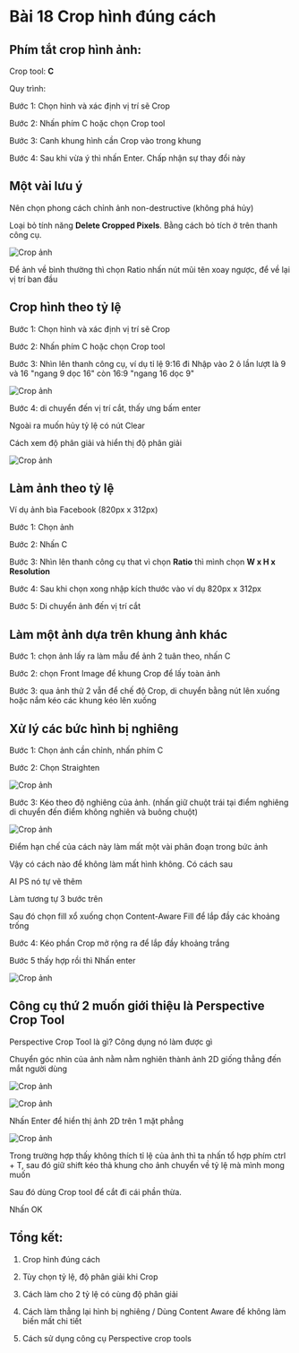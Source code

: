 # Bài 18 Crop hình đúng cách

## Phím tắt crop hình ảnh:

Crop tool: **C**

Quy trình:

Bước 1: Chọn hình và xác định vị trí sẽ Crop

Bước 2: Nhấn phím C hoặc chọn Crop tool

Bước 3: Canh khung hình cần Crop vào trong khung

Bước 4: Sau khi vừa ý thì nhấn Enter. Chấp nhận sự thay đổi này


## Một vài lưu ý

Nên chọn phong cách chỉnh ảnh non-destructive (không phá hủy)

Loại bỏ tính năng **Delete Cropped Pixels**. Bằng cách bỏ tích ở trên thanh công cụ.

![Crop ảnh](img/Crop.png)


Để ảnh về bình thường thì chọn Ratio nhấn nút mũi tên xoay ngược, để về lại vị trí ban đầu


## Crop hình theo tỷ lệ

Bước 1: Chọn hình và xác định vị trí sẽ Crop

Bước 2: Nhấn phím C hoặc chọn Crop tool

Bước 3: Nhìn lên thanh công cụ, ví dụ tỉ lệ 9:16 đi Nhập vào 2 ô lần lượt là 9 và 16 "ngang 9 dọc 16" còn 16:9 "ngang 16 dọc 9"

![Crop ảnh](img/Crop_Custom.png)

Bước 4: di chuyển đến vị trí cắt, thấy ưng bấm enter


Ngoài ra muốn hủy tỷ lệ có nút Clear

Cách xem độ phân giải và hiển thị độ phân giải 

![Crop ảnh](img/Phan_giai.png)


## Làm ảnh theo tỷ lệ

Ví dụ ảnh bìa Facebook (820px x 312px)

Bước 1: Chọn ảnh

Bước 2: Nhấn C

Bước 3: Nhìn lên thanh công cụ that vì chọn **Ratio** thì mình chọn **W x H x Resolution**

Bước 4: Sau khi chọn xong nhập kích thước vào ví dụ 820px x 312px

Bước 5: Di chuyển ảnh đến vị trí cắt


## Làm một ảnh dựa trên khung ảnh khác

Bước 1: chọn ảnh lấy ra làm mẫu để ảnh 2 tuân theo, nhấn C

Bước 2: chọn Front Image để khung Crop để lấy toàn ảnh

Bước 3: qua ảnh thử 2 vẫn để chế độ Crop, di chuyển bằng nút lên xuống hoặc nắm kéo các khung kéo lên xuống

## Xử lý các bức hình bị nghiêng

Bước 1: Chọn ảnh cần chỉnh, nhấn phím C

Bước 2: Chọn Straighten

![Crop ảnh](img/Crop_ngang.png)

Bước 3: Kéo theo độ nghiêng của ảnh. (nhấn giữ chuột trái tại điểm nghiêng di chuyển đến điểm không nghiên và buông chuột)

![Crop ảnh](img/ex.png)

Điểm hạn chế của cách này làm mất một vài phân đoạn trong bức ảnh

Vậy có cách nào để không làm mất hình không. Có cách sau 

AI PS nó tự vẽ thêm

Làm tương tự 3 bước trên

Sau đó chọn fill xổ xuống chọn Content-Aware Fill để lắp đầy các khoảng trống

Bước 4: Kéo phần Crop mở rộng ra để lắp đầy khoảng trắng

Bước 5 thấy hợp rồi thì Nhấn enter

![Crop ảnh](img/result.png)


## Công cụ thứ 2 muốn giới thiệu là **Perspective Crop Tool**

Perspective Crop Tool là gì? Công dụng nó làm được gì

Chuyển góc nhìn của ảnh nằm nằm nghiên thành ảnh 2D giống thẳng đến mắt người dùng

![Crop ảnh](img/crop_2d.png)

![Crop ảnh](img/Crop_2D_2.png)

Nhấn Enter để hiển thị ảnh 2D trên 1 mặt phẳng

![Crop ảnh](img/Result_Crop_2D.png)

Trong trường hợp thấy không thích tỉ lệ của ảnh thì ta nhấn tổ hợp phím ctrl + T, sau đó giữ shift kéo thả khung cho ảnh chuyển về tỷ lệ mà mình mong muốn

Sau đó dùng Crop tool để cắt đi cái phần thừa.

Nhấn OK


## Tổng kết:

1. Crop hình đúng cách

2. Tùy chọn tỷ lệ, độ phân giải khi Crop
 
3. Cách làm cho 2 tỷ lệ có cùng độ phân giải

4. Cách làm thẳng lại hình bị nghiêng / Dùng Content Aware để không làm biến mất chi tiết

5. Cách sử dụng công cụ Perspective crop tools



